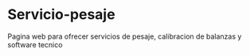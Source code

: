 # Servicio-pesaje
Pagina web para ofrecer servicios de pesaje, calibracion de balanzas y software tecnico
